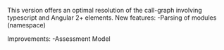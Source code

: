 This version offers an optimal resolution of the call-graph involving typescript and Angular 2+ elements.
New features:
-Parsing of modules (namespace)

Improvements:
-Assessment Model